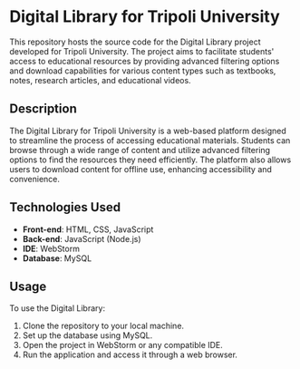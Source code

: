 # Digital Library for Tripoli University

This repository hosts the source code for the Digital Library project developed for Tripoli University. The project aims to facilitate students' access to educational resources by providing advanced filtering options and download capabilities for various content types such as textbooks, notes, research articles, and educational videos.

## Description

The Digital Library for Tripoli University is a web-based platform designed to streamline the process of accessing educational materials. Students can browse through a wide range of content and utilize advanced filtering options to find the resources they need efficiently. The platform also allows users to download content for offline use, enhancing accessibility and convenience.

## Technologies Used

- **Front-end**: HTML, CSS, JavaScript
- **Back-end**: JavaScript (Node.js)
- **IDE**: WebStorm
- **Database**: MySQL

## Usage

To use the Digital Library:

1. Clone the repository to your local machine.
2. Set up the database using MySQL.
3. Open the project in WebStorm or any compatible IDE.
4. Run the application and access it through a web browser.
